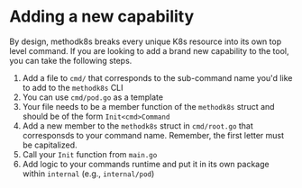 # Adding a new capability

By design, methodk8s breaks every unique K8s resource into its own top level command. If you are looking to add a brand new capability to the tool, you can take the following steps.

1. Add a file to `cmd/` that corresponds to the sub-command name you'd like to add to the `methodk8s` CLI
2. You can use `cmd/pod.go` as a template
3. Your file needs to be a member function of the `methodk8s` struct and should be of the form `Init<cmd>Command`
4. Add a new member to the `methodk8s` struct in `cmd/root.go` that corresponsds to your command name. Remember, the first letter must be capitalized.
5. Call your `Init` function from `main.go`
6. Add logic to your commands runtime and put it in its own package within `internal` (e.g., `internal/pod`)
